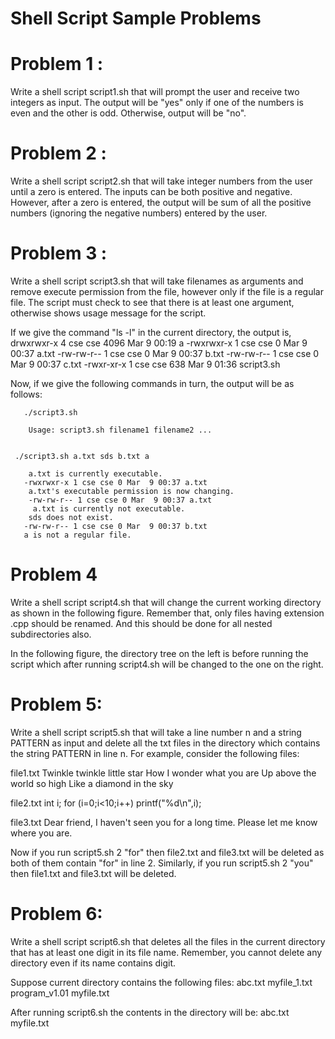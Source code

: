 # Shell Script Sample Problems

# Problem 1 :

Write a shell script script1.sh  that will prompt the user and receive two integers as input. The output will be "yes" only if one of the numbers is even and the other is odd. Otherwise, output will be "no".

# Problem 2 :

Write a shell script script2.sh  that will take integer numbers from the user until a zero is entered. The inputs can be both positive and negative. However, after a zero is entered, the output will be sum of all the positive numbers (ignoring the negative numbers) entered by the user.

# Problem 3 :

Write a shell script script3.sh that will take filenames as arguments and remove execute permission from the file, however only if the file is a regular file. The script must check to see that there is at least one argument, otherwise shows usage message for the script.

If we give the command  "ls -l"    in the current directory, the output is,
         drwxrwxr-x 4 cse cse 4096 Mar  9 00:19 a
        -rwxrwxr-x 1 cse cse    0 Mar  9 00:37 a.txt
        -rw-rw-r-- 1 cse cse    0 Mar  9 00:37 b.txt
        -rw-rw-r-- 1 cse cse    0 Mar  9 00:37 c.txt
        -rwxr-xr-x 1 cse cse  638 Mar  9 01:36 script3.sh

Now, if we give the following commands in turn, the output will be as follows:

       ./script3.sh

        Usage: script3.sh filename1 filename2 ...
            

     ./script3.sh a.txt sds b.txt a

        a.txt is currently executable.
       -rwxrwxr-x 1 cse cse 0 Mar  9 00:37 a.txt
        a.txt's executable permission is now changing.
        -rw-rw-r-- 1 cse cse 0 Mar  9 00:37 a.txt
         a.txt is currently not executable.
        sds does not exist.
       -rw-rw-r-- 1 cse cse 0 Mar  9 00:37 b.txt
       a is not a regular file.


# Problem 4

Write a shell script  script4.sh that will change the current working directory as shown in the following figure. Remember that, only files having extension .cpp should be renamed. And this should be done for all nested subdirectories also.

In the following figure, the directory tree on the left is before running the script which after running script4.sh will be changed to the one on the right.


# Problem 5:

Write a shell script script5.sh that will take a line number n and a string PATTERN as input and delete all the txt files in the directory which contains the string PATTERN in line n.
For example, consider the following files:

file1.txt
Twinkle twinkle little star
How I wonder what you are
Up above the world so high
Like a diamond in the sky

file2.txt
int i;
for (i=0;i<10;i++)
     printf("%d\n",i);

file3.txt
Dear friend,
I haven't seen you for a long time.
Please let me know where you are.

Now if you run 
       script5.sh 2 "for"
then file2.txt and file3.txt will be deleted as both of them contain "for" in line 2. Similarly, if you run
script5.sh 2  "you"
then file1.txt and file3.txt will be deleted.

# Problem 6:

Write a shell script script6.sh that deletes all the files in the current directory that has at least one digit in its file name.
Remember, you cannot delete any directory even if its name contains digit.

Suppose current directory contains the following files:
abc.txt     myfile_1.txt     program_v1.01     myfile.txt

After running script6.sh  the contents in the directory will be:
abc.txt     myfile.txt


